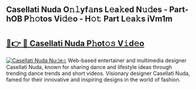 ## Casellati Nuda O𝚗𝚕yf𝚊ns L𝚎a𝚔ed N𝚞𝚍es - Part-hOB P𝚑𝚘tos Vi𝚍𝚎o - H𝚘𝚝 Part L𝚎a𝚔s iVm1m

# <h2><a href="http://kfa1a2i.oniu.top/?m=Casellati+Nuda">🔗👉 🔴 Casellati Nuda P𝚑ot𝚘𝚜 V𝚒d𝚎o</a></h2>

[![Casellati Nuda Nu𝚍e𝚜](https://i.imgur.com/0qMVB7G.gif)](http://kfa1a2i.oniu.top/?m=Casellati+Nuda)
Web-based entertainer and multimedia designer Casellati Nuda, known for sharing dance and lifestyle ideas through trending dance trends and short videos. Visionary designer Casellati Nuda, famed for their innovative and inspiring designs in the world of fashion.  
